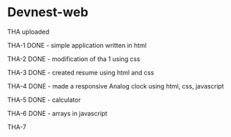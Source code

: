 # Devnest-web

THA uploaded

THA-1 DONE - simple application written in html

THA-2 DONE - modification of tha 1 using css

THA-3 DONE - created resume using html and css

THA-4 DONE - made a responsive Analog clock using html, css, javascript

THA-5 DONE - calculator

THA-6 DONE - arrays in javascript

THA-7 
